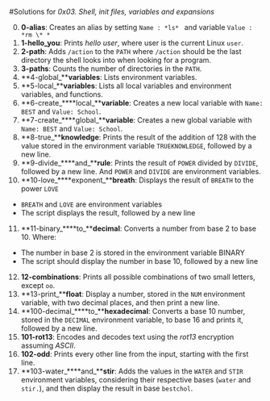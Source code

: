 #Solutions for *0x03. Shell, init files, variables and expansions*

0. **0-alias**: Creates an alias by setting  `Name : *ls* ` and variable `Value : *rm \* *`
1. **1-hello_you**: Prints *hello user*, where user is the current Linux `user`.
2. **2-path**: Adds `/action` to the `PATH` where `/action` should be the last directory the shell looks into when looking for a program.
3. **3-paths**: Counts the number of directories in the `PATH`.
4. **4-global_****variables**: Lists environment variables.
5. **5-local_****variables**: Lists all local variables and environment variables, and functions.
6. **6-create_****local_****variable**: Creates a new local variable with `Name: BEST` and  `Value: School`.
7. **7-create_****global_****variable**: Creates a new global variable with `Name: BEST` and  `Value: School`.
8. **8-true_****knowledge**: Prints the result of the addition of 128 with the value stored in the environment variable `TRUEKNOWLEDGE`, followed by a new line.
9. **9-divide_****and_****rule**: Prints the result of `POWER` divided by `DIVIDE`, followed by a new line. And `POWER` and `DIVIDE` are environment variables.
10. **10-love_****exponent_****breath**: Displays the result of `BREATH` to the power `LOVE`
 * `BREATH` and `LOVE` are environment variables
 * The script displays the result, followed by a new line
11. **11-binary_****to_****decimal**: Converts a number from base 2 to base 10. Where:
 * The number in base 2 is stored in the environment variable BINARY
 * The script should display the number in base 10, followed by a new line
12. **12-combinations**: Prints all possible combinations of two small letters, except `oo`.
13. **13-print_****float**: Display a number, stored in the `NUM` environment variable, with two decimal places, and then print a new line.
14. **100-decimal_****to_****hexadecimal**: Converts a base 10 number, stored in the `DECIMAL` environment variable, to base 16 and prints it, followed by a new line.
15. **101-rot13**: Encodes and decodes text using the *rot13* encryption assuming *ASCII*.
16. **102-odd**: Prints every other line from the input, starting with the first line.
17. **103-water_****and_****stir**:  Adds the values in the `WATER` and `STIR` environment variables, considering their respective bases (`water` and `stir.`), and then display the result in base `bestchol`.
